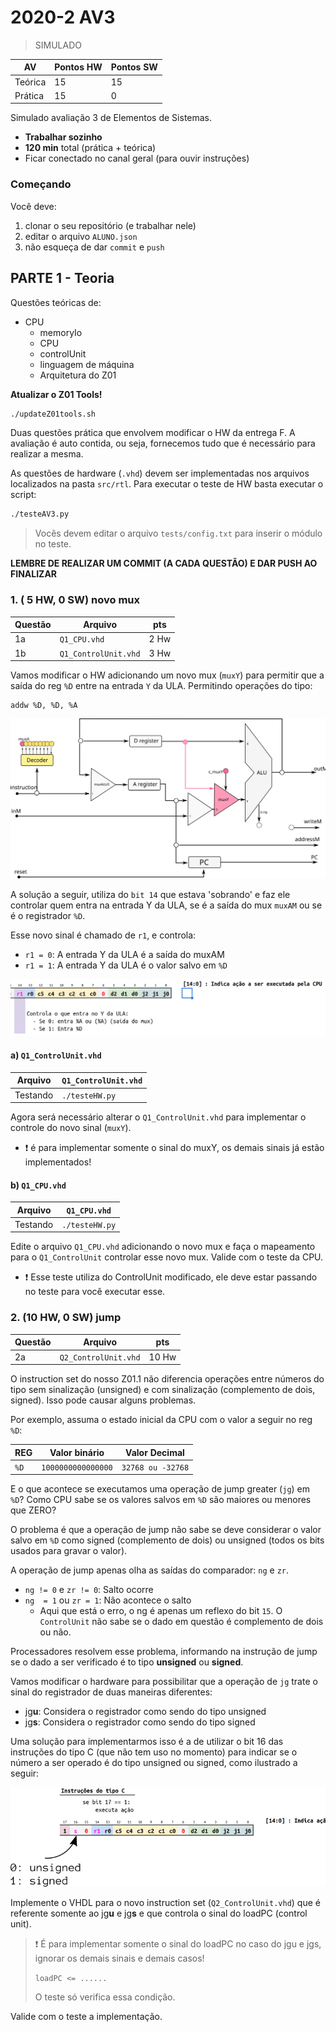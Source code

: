 # 2020-2 AV3

> SIMULADO

| AV      | Pontos HW | Pontos SW |
| ------- | ------    | ------    |
| Teórica | 15        | 15        |
| Prática | 15        | 0         |

Simulado avaliação 3 de Elementos de Sistemas.

- **Trabalhar sozinho**
- **120 min** total (prática + teórica)
- Ficar conectado no canal geral (para ouvir instruções)

### Começando

Você deve:

1. clonar o seu repositório (e trabalhar nele)
1. editar o arquivo `ALUNO.json`
1. não esqueça de dar `commit` e `push`

## PARTE 1 - Teoria

Questões teóricas de:

- CPU
    - memoryIo
    - CPU
    - controlUnit
    - linguagem de máquina
    - Arquitetura do Z01

**Atualizar o Z01 Tools!**

```bash
./updateZ01tools.sh
```

Duas questões prática que envolvem modificar o HW da entrega F. A avaliação é auto contida, ou seja, fornecemos tudo que é necessário para realizar a mesma.

As questões de hardware (`.vhd`) devem ser implementadas nos arquivos localizados na pasta `src/rtl`. Para executar o teste  de HW basta executar o script:

``` bash
./testeAV3.py
```

> Vocês devem editar o arquivo `tests/config.txt` para inserir o módulo no teste.

**LEMBRE DE REALIZAR UM COMMIT (A CADA QUESTÃO) E DAR PUSH AO FINALIZAR**


### 1. ( 5 HW, 0 SW) novo mux

| Questão | Arquivo           | pts  |
|---------|-------------------|------|
| 1a      | `Q1_CPU.vhd`         | 2 Hw |
| 1b      | `Q1_ControlUnit.vhd` | 3 Hw |

Vamos modificar o HW adicionando um novo mux (`muxY`) para permitir que a saída do reg `%D` entre na entrada `Y` da ULA. Permitindo operações do tipo:

```
addw %D, %D, %A
```

![](figs/CPU.svg)

A solução a seguir, utiliza do `bit 14` que estava 'sobrando' e faz ele controlar quem entra na entrada Y da ULA, se é a saída do mux `muxAM` ou se é o registrador `%D`.

Esse novo sinal é chamado de `r1`, e controla:

- `r1 = 0`: A entrada Y da ULA é a saída do muxAM
- `r1 = 1`: A entrada Y da ULA é o valor salvo em `%D`

![](figs/new.png)

#### a) `Q1_ControlUnit.vhd`

| Arquivo      | `Q1_ControlUnit.vhd`                                          |
|--------------|------------------------------------------------------------|
| Testando     | `./testeHW.py`                                             |

Agora será necessário alterar o `Q1_ControlUnit.vhd` para implementar o controle do novo sinal (`muxY`).

- :exclamation: é para implementar somente o sinal do muxY, os demais sinais já estão implementados!

#### b) `Q1_CPU.vhd`

| Arquivo  | `Q1_CPU.vhd`   |
|----------|----------------|
| Testando | `./testeHW.py` |

Edite o arquivo `Q1_CPU.vhd` adicionando o novo mux e faça o mapeamento para o `Q1_ControlUnit` controlar esse novo mux. Valide com o teste da CPU.

- :exclamation: Esse teste utiliza do ControlUnit modificado, ele deve estar passando no teste para você executar esse.

### 2. (10 HW, 0 SW) jump

| Questão | Arquivo              | pts   |
|---------|----------------------|-------|
| 2a      | `Q2_ControlUnit.vhd` | 10 Hw |

O instruction set do nosso Z01.1 não diferencia operações entre números do tipo sem
sinalização (unsigned) e com sinalização (complemento de dois, signed). Isso pode causar
alguns problemas.

Por exemplo, assuma o estado inicial da CPU com o valor a seguir no reg `%D`:

| REG  | Valor binário      | Valor Decimal     |
| ---  | ---                | -----             |
| `%D` | `1000000000000000` | `32768 ou -32768` |

E o que acontece se executamos uma operação de jump greater (`jg`) em `%D`?
Como CPU sabe se os valores salvos em `%D` são maiores ou menores que ZERO?

O problema é que a operação de jump não sabe se deve considerar o valor
salvo em `%D` como signed (complemento de dois)
ou unsigned (todos os bits usados para gravar o valor).

A operação de jump apenas olha as saídas do comparador: `ng` e `zr`.

- `ng != 0` e `zr != 0`: Salto ocorre
- `ng  = 1` ou `zr = 1`: Não acontece o salto
  - Aqui que está o erro, o ng é apenas um reflexo do bit `15`. O `ControlUnit` não sabe se o dado em questão é complemento de dois ou não.

Processadores resolvem esse problema, informando na instrução de jump se o dado 
a ser verificado é to tipo **unsigned** ou **signed**.

Vamos modificar o hardware para possibilitar que a operação de `jg` trate 
o sinal do registrador de duas maneiras diferentes:

- jg**u**: Considera o registrador como sendo do tipo unsigned
- jg**s**: Considera o registrador como sendo do tipo signed

Uma solução para implementarmos isso é a de utilizar o bit 16 das instruções 
do tipo C (que não tem uso no momento) para indicar se o número a ser operado 
é do tipo unsigned ou signed, como ilustrado a seguir:

![](figs/jump.png)

Implemente o VHDL para o novo instruction set  (`Q2_ControlUnit.vhd`) que é referente somente ao jg**u** e jg**s** e que controla o sinal do loadPC (control unit).

> :exclamation: É para implementar somente o sinal do loadPC no caso do jgu e jgs, ignorar os demais sinais e demais casos!
> 
> `loadPC <= ......`
> 
> O teste só verifica essa condição.

Valide com o teste a implementação.

